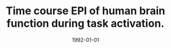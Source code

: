 ---
title: "Time course EPI of human brain function during task activation."
date: 1992-01-01
authors_string: Peter Bandettini, E. Wong, R. Hinks, R. Tikofsky, J. Hyde
authors:
   - Peter Bandettini
   - E. Wong
   - R. Hinks
   - R. Tikofsky
   - J. Hyde
author_ids:
   - peter_bandettini
journal: 'Magnetic resonance in medicine : official journal of the Society of Magnetic Resonance in Medicine / Society of Magnetic Resonance in Medicine'
volume: 25
issue: 
pages: 390-397
book_title: ''
publisher: ''
abstract: ''
project_id: 
paper_url: 
doi: 
data_loc: ''
code_loc: ''
file: '/assets/publications//assets/publications/'
file_name: '/assets/publications/'
type: journal_article
pub_str: ' (1992) Magnetic resonance in medicine : official journal of the Society of Magnetic Resonance in Medicine / Society of Magnetic Resonance in Medicine 25: 390-397'
layout: publication 
---